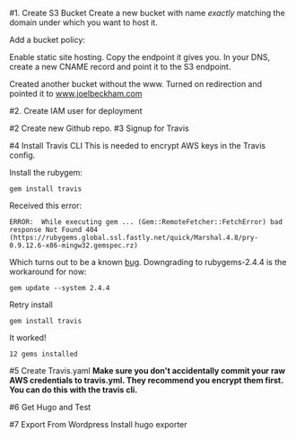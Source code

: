 #1. Create S3 Bucket
Create a new bucket with name _exactly_ matching the domain under which you want to host it.

Add a bucket policy:

Enable static site hosting.
Copy the endpoint it gives you.
In your DNS, create a new CNAME record and point it to the S3 endpoint.

Created another bucket without the www.
Turned on redirection and pointed it to www.joelbeckham.com

#2. Create IAM user for deployment


#2 Create new Github repo.
#3 Signup for Travis

#4 Install Travis CLI
This is needed to encrypt AWS keys in the Travis config.

Install the rubygem:

    gem install travis

Received this error:

    ERROR:  While executing gem ... (Gem::RemoteFetcher::FetchError) bad response Not Found 404 (https://rubygems.global.ssl.fastly.net/quick/Marshal.4.8/pry-0.9.12.6-x86-mingw32.gemspec.rz)

Which turns out to be a known [bug](https://github.com/rubygems/rubygems/issues/1120). Downgrading to rubygems-2.4.4 is the workaround for now:

    gem update --system 2.4.4

Retry install

    gem install travis

It worked!

    12 gems installed


#5 Create Travis.yaml
**Make sure you don't accidentally commit your raw AWS credentials to travis.yml. They recommend you encrypt them first. You can do this with the travis cli.**

#6 Get Hugo and Test


#7 Export From Wordpress
Install hugo exporter




